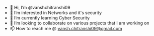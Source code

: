 - 👋 Hi, I’m @vanshchitranshi09
- 👀 I’m interested in Networks and it's security
- 🌱 I’m currently learning Cyber Security
- 💞️ I’m looking to collaborate on various projects that I am working on
- 📫 How to reach me @ vansh.chitranshi09@gmail.com

<!---
vanshchitranshi09/vanshchitranshi09 is a ✨ special ✨ repository because its `README.md` (this file) appears on your GitHub profile.
You can click the Preview link to take a look at your changes.
--->
